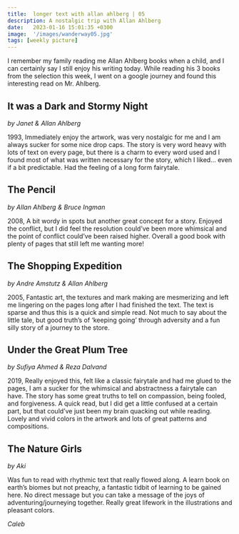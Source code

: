 ```yaml
---
title:  longer text with allan ahlberg | 05
description: A nostalgic trip with Allan Ahlberg
date:   2023-01-16 15:01:35 +0300
image:  '/images/wanderway05.jpg'
tags: [weekly picture]
---
```


I remember my family reading me Allan Ahlberg books when a child, and I can certainly say I still enjoy his writing today. While reading his 3 books from the selection this week, I went on a google journey and found this interesting read on Mr. Ahlberg.


## It was a Dark and Stormy Night
*by Janet & Allan Ahlberg*

1993, Immediately enjoy the artwork, was very nostalgic for me and I am always sucker for some nice drop caps. The story is very word heavy with lots of text on every page, but there is a charm to every word used and I found most of what was written necessary for the story, which I liked… even if a bit predictable. Had the feeling of a long form fairytale.


## The Pencil
*by Allan Ahlberg & Bruce Ingman*

2008, A bit wordy in spots but another great concept for a story. Enjoyed the conflict, but I did feel the resolution could’ve been more whimsical and the point of conflict could’ve been raised higher. Overall a good book with plenty of pages that still left me wanting more!


## The Shopping Expedition
*by Andre Amstutz & Allan Ahlberg*

2005, Fantastic art, the textures and mark making are mesmerizing and left me lingering on the pages long after I had finished the text. The text is sparse and thus this is a quick and simple read. Not much to say about the little tale, but good truth’s of ‘keeping going’ through adversity and a fun silly story of a journey to the store.


## Under the Great Plum Tree
*by Sufiya Ahmed & Reza Dalvand*

2019, Really enjoyed this, felt like a classic fairytale and had me glued to the pages, I am a sucker for the whimsical and abstractness a fairytale can have. The story has some great truths to tell on compassion, being fooled, and forgiveness. A quick read, but I did get a little confused at a certain part, but that could’ve just been my brain quacking out while reading. Lovely and vivid colors in the artwork and lots of great patterns and compositions.


## The Nature Girls
*by Aki*

Was fun to read with rhythmic text that really flowed along. A learn book on earth’s biomes but not preachy, a fantastic tidbit of learning to be gained here. No direct message but you can take a message of the joys of adventuring/journeying together. Really great lifework in the illustrations and pleasant colors.

*Caleb*
